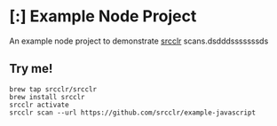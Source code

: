 # [:] Example Node Project

An example node project to demonstrate [srcclr](https://www.srcclr.com) scans.dsdddsssssssds

## Try me!

```
brew tap srcclr/srcclr
brew install srcclr
srcclr activate
srcclr scan --url https://github.com/srcclr/example-javascript
```
